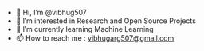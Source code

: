 - 👋 Hi, I’m @vibhug507
- 👀 I’m interested in Research and Open Source Projects
- 🌱 I’m currently learning Machine Learning
- 📫 How to reach me : vibhugarg507@gmail.com

